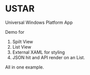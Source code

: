 # USTAR

Universal Windows Platform App

Demo for

1. Spilt View
2. List View
3. External XAML for styling
4. JSON hit and API render on an List.

All in one example.
